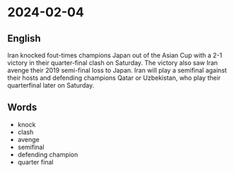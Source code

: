 # 2024-02-04

## English
Iran knocked fout-times champions Japan
out of the Asian Cup with a 2-1 victory in
their quarter-final clash on Saturday. The
victory also saw Iran avenge their 2019
semi-final loss to Japan. Iran will play a
semifinal against their hosts and 
defending champions Qatar or Uzbekistan,
who play their quarterfinal later on Saturday.

## Words
* knock
* clash
* avenge
* semifinal
* defending champion
* quarter final
